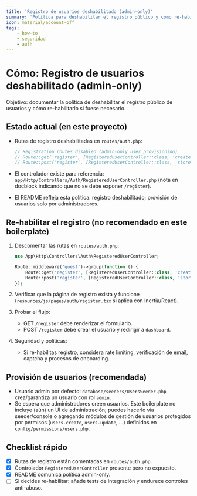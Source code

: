 ```yaml
---
title: 'Registro de usuarios deshabilitado (admin-only)'
summary: 'Política para deshabilitar el registro público y cómo re-habilitarlo con seguridad: rutas, UI y controles recomendados.'
icon: material/account-off
tags:
    - how-to
    - seguridad
    - auth
---
```


# Cómo: Registro de usuarios deshabilitado (admin-only)

Objetivo: documentar la política de deshabilitar el registro público de usuarios y cómo re-habilitarlo si fuese necesario.

## Estado actual (en este proyecto)

- Rutas de registro deshabilitadas en `routes/auth.php`:

    ```php
    // Registration routes disabled (admin-only user provisioning)
    // Route::get('register', [RegisteredUserController::class, 'create'])->name('register');
    // Route::post('register', [RegisteredUserController::class, 'store']);
    ```

- El controlador existe para referencia: `app/Http/Controllers/Auth/RegisteredUserController.php` (nota en docblock indicando que no se debe exponer `/register`).
- El README refleja esta política: registro deshabilitado; provisión de usuarios solo por administradores.

## Re-habilitar el registro (no recomendado en este boilerplate)

1. Descomentar las rutas en `routes/auth.php`:

    ```php
    use App\Http\Controllers\Auth\RegisteredUserController;

    Route::middleware('guest')->group(function () {
        Route::get('register', [RegisteredUserController::class, 'create'])->name('register');
        Route::post('register', [RegisteredUserController::class, 'store']);
    });
    ```

2. Verificar que la página de registro exista y funcione (`resources/js/pages/auth/register.tsx` si aplica con Inertia/React).

3. Probar el flujo:

    - GET `/register` debe renderizar el formulario.
    - POST `/register` debe crear el usuario y redirigir a `dashboard`.

4. Seguridad y políticas:

    - Si re-habilitas registro, considera rate limiting, verificación de email, captcha y procesos de onboarding.

## Provisión de usuarios (recomendada)

- Usuario admin por defecto: `database/seeders/UsersSeeder.php` crea/garantiza un usuario con rol `admin`.
- Se espera que administradores creen usuarios. Este boilerplate no incluye (aún) un UI de administración; puedes hacerlo vía seeder/console o agregando módulos de gestión de usuarios protegidos por permisos (`users.create`, `users.update`, …) definidos en `config/permissions/users.php`.

## Checklist rápido

- [x] Rutas de registro están comentadas en `routes/auth.php`.
- [x] Controlador `RegisteredUserController` presente pero no expuesto.
- [x] README comunica política admin-only.
- [ ] Si decides re-habilitar: añade tests de integración y endurece controles anti-abuso.
